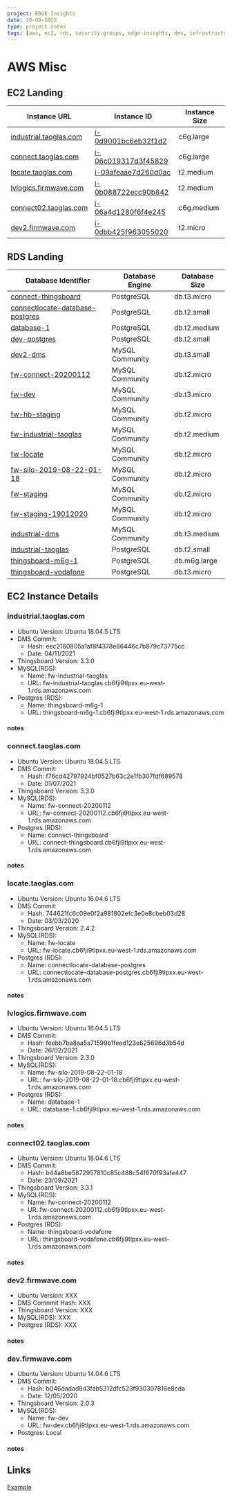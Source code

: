 ```yaml
---
project: EDGE Insights
date: 20-09-2022
type: project notes
tags: [aws, ec2, rds, security-groups, edge-insights, dms, infrastructure]
---
```


# AWS Misc

## EC2 Landing
| Instance URL                                      | Instance ID                                                                                                                              | Instance Size |
| ------------------------------------------------- | ---------------------------------------------------------------------------------------------------------------------------------------- | ------------- |
| [industrial.taoglas.com](#industrial.taoglas.com) | [i-0d9001bc6eb32f1d2](https://eu-west-1.console.aws.amazon.com/ec2/home?region=eu-west-1#InstanceDetails:instanceId=i-0d9001bc6eb32f1d2) | c6g.large     |
| [connect.taoglas.com](#connect.taoglas.com)       | [i-06c019317d3f45829](https://eu-west-1.console.aws.amazon.com/ec2/home?region=eu-west-1#InstanceDetails:instanceId=i-06c019317d3f45829) | c6g.large     |
| [locate.taoglas.com](#locate.taoglas.com)         | [i-09afeaae7d260d0ac](https://eu-west-1.console.aws.amazon.com/ec2/home?region=eu-west-1#InstanceDetails:instanceId=i-09afeaae7d260d0ac) | t2.medium     |
| [lvlogics.firmwave.com](#locate.taoglas.com)      | [i-0b088722ecc90b842](https://eu-west-1.console.aws.amazon.com/ec2/home?region=eu-west-1#InstanceDetails:instanceId=i-0b088722ecc90b842) | t2.medium     |
| [connect02.taoglas.com](#connect02.taoglas.com)   | [i-06a4d1280f6f4e245](https://eu-west-1.console.aws.amazon.com/ec2/home?region=eu-west-1#InstanceDetails:instanceId=i-06a4d1280f6f4e245) | c6g.medium    |
| [dev2.firmwave.com](#dev2.firmwave.com)           | [i-0dbb425f963055020](https://eu-west-1.console.aws.amazon.com/ec2/home?region=eu-west-1#InstanceDetails:instanceId=i-0dbb425f963055020) | t2.micro      |


## RDS Landing
| Database Identifier                                                                                                                                                | Database Engine | Database Size |
| ------------------------------------------------------------------------------------------------------------------------------------------------------------------ | --------------- | ------------- |
| [connect-thingsboard](https://eu-west-1.console.aws.amazon.com/rds/home?region=eu-west-1#database:id=connect-thingsboard;is-cluster=false)                         | PostgreSQL      | db.t3.micro   |
| [connectlocate-database-postgres](https://eu-west-1.console.aws.amazon.com/rds/home?region=eu-west-1#database:id=connectlocate-database-postgres;is-cluster=false) | PostgreSQL      | db.t2.small   |
| [database-1](https://eu-west-1.console.aws.amazon.com/rds/home?region=eu-west-1#database:id=database-1;is-cluster=false)                                           | PostgreSQL      | db.t2.medium  |
| [dev-postgres](https://eu-west-1.console.aws.amazon.com/rds/home?region=eu-west-1#database:id=dev-postgres;is-cluster=false)                                       | PostgreSQL      | db.t2.small   |
| [dev2-dms](https://eu-west-1.console.aws.amazon.com/rds/home?region=eu-west-1#database:id=dev2-dms;is-cluster=false)                                               | MySQL Community | db.t3.small   |
| [fw-connect-20200112](https://eu-west-1.console.aws.amazon.com/rds/home?region=eu-west-1#database:id=fw-connect-20200112;is-cluster=false)                         | MySQL Community | db.t2.micro   |
| [fw-dev](https://eu-west-1.console.aws.amazon.com/rds/home?region=eu-west-1#database:id=fw-dev;is-cluster=false)                                                   | MySQL Community | db.t3.micro   |
| [fw-hb-staging](https://eu-west-1.console.aws.amazon.com/rds/home?region=eu-west-1#database:id=fw-hb-staging;is-cluster=false)                                     | MySQL Community | db.t2.micro   |
| [fw-industrial-taoglas](https://eu-west-1.console.aws.amazon.com/rds/home?region=eu-west-1#database:id=fw-industrial-taoglas;is-cluster=false)                     | MySQL Community | db.t2.medium  |
| [fw-locate](https://eu-west-1.console.aws.amazon.com/rds/home?region=eu-west-1#database:id=fw-locate;is-cluster=false)                                             | MySQL Community | db.t2.micro   |
| [fw-silo-2019-08-22-01-18](https://eu-west-1.console.aws.amazon.com/rds/home?region=eu-west-1#database:id=fw-silo-2019-08-22-01-18;is-cluster=false)               | MySQL Community | db.t2.micro   |
| [fw-staging](https://eu-west-1.console.aws.amazon.com/rds/home?region=eu-west-1#database:id=fw-staging;is-cluster=false)                                           | MySQL Community | db.t2.micro   |
| [fw-staging-19012020](https://eu-west-1.console.aws.amazon.com/rds/home?region=eu-west-1#database:id=fw-staging-19012020;is-cluster=false)                         | MySQL Community | db.t2.micro   |
| [industrial-dms](https://eu-west-1.console.aws.amazon.com/rds/home?region=eu-west-1#database:id=industrial-dms;is-cluster=false)                                   | MySQL Community | db.t3.medium  |
| [industrial-taoglas](https://eu-west-1.console.aws.amazon.com/rds/home?region=eu-west-1#database:id=industrial-taoglas;is-cluster=false)                           | PostgreSQL      | db.t2.small   |
| [thingsboard-m6g-1](https://eu-west-1.console.aws.amazon.com/rds/home?region=eu-west-1#database:id=thingsboard-m6g-1;is-cluster=false)                             | PostgreSQL      | db.m6g.large  |
| [thingsboard-vodafone](https://eu-west-1.console.aws.amazon.com/rds/home?region=eu-west-1#database:id=thingsboard-vodafone;is-cluster=false)                       | PostgreSQL      | db.t3.micro   |


## EC2 Instance Details
### industrial.taoglas.com
- Ubuntu Version: Ubuntu 18.04.5 LTS
- DMS Commit:
	- Hash: eec2160805a1af8f4378e86446c7b879c73775cc
	- Date: 04/11/2021
- Thingsboard Version: 3.3.0
- MySQL(RDS): 
	- Name: fw-industrial-taoglas
	- URL: fw-industrial-taoglas.cb6fji9tlpxx.eu-west-1.rds.amazonaws.com
- Postgres (RDS):
	- Name: thingsboard-m6g-1
	- URL: thingsboard-m6g-1.cb6fji9tlpxx.eu-west-1.rds.amazonaws.com
#### notes

### connect.taoglas.com
- Ubuntu Version: Ubuntu 18.04.5 LTS
- DMS Commit:
	- Hash: f76cd42797924bf0527b63c2e1fb307fdf689578
	- Date: 01/07/2021
- Thingsboard Version: 3.3.0
- MySQL(RDS):
	- Name: fw-connect-20200112
	- URL: fw-connect-20200112.cb6fji9tlpxx.eu-west-1.rds.amazonaws.com
- Postgres (RDS):
	- Name: connect-thingsboard
	- URL: connect-thingsboard.cb6fji9tlpxx.eu-west-1.rds.amazonaws.com
#### notes

### locate.taoglas.com
- Ubuntu Version: Ubuntu 16.04.6 LTS
- DMS Commit:
	- Hash: 744621fc6c09e0f2a981802efc3e0e8cbeb03d28
	- Date: 03/03/2020
- Thingsboard Version: 2.4.2
- MySQL(RDS):
	- Name: fw-locate
	- URL: fw-locate.cb6fji9tlpxx.eu-west-1.rds.amazonaws.com
- Postgres (RDS):
	- Name: connectlocate-database-postgres
	- URL: connectlocate-database-postgres.cb6fji9tlpxx.eu-west-1.rds.amazonaws.com
#### notes

### lvlogics.firmwave.com
- Ubuntu Version: Ubuntu 16.04.5 LTS
- DMS Commit:
	- Hash: feebb7ba8aa5a71599b1feed123e625696d3b54d
	- Date: 26/02/2021
- Thingsboard Version: 2.3.0
- MySQL(RDS):
	- Name: fw-silo-2019-08-22-01-18
	- URL: fw-silo-2019-08-22-01-18.cb6fji9tlpxx.eu-west-1.rds.amazonaws.com
- Postgres (RDS):
	- Name: database-1
	- URL: database-1.cb6fji9tlpxx.eu-west-1.rds.amazonaws.com
#### notes

### connect02.taoglas.com 
- Ubuntu Version: Ubuntu 18.04.6 LTS
- DMS Commit:
	- Hash: b44a8be5872957810c85c488c54f670f93afe447
	- Date: 23/09/2021
- Thingsboard Version: 3.3.1
- MySQL(RDS):
	- Name:  fw-connect-20200112
	- UR: fw-connect-20200112.cb6fji9tlpxx.eu-west-1.rds.amazonaws.com
- Postgres (RDS):
	- Name: thingsboard-vodafone
	- URL: thingsboard-vodafone.cb6fji9tlpxx.eu-west-1.rds.amazonaws.com
#### notes


### dev2.firmwave.com 
- Ubuntu Version: XXX
- DMS Comnmit Hash: XXX
- Thingsboard Version: XXX
- MySQL(RDS): XXX
- Postgres (RDS): XXX
#### notes

### dev.firmwave.com 
- Ubuntu Version: Ubuntu 14.04.6 LTS
- DMS Commit:
	- Hash: b046dadad8d3fab5312dfc523f930307816e8cda
	- Date: 12/05/2020
- Thingsboard Version: 2.0.3
- MySQL(RDS):
	- Name: fw-dev
	- URL: fw-dev.cb6fji9tlpxx.eu-west-1.rds.amazonaws.com
- Postgres: Local
#### notes

## Links
[Example](https://www.example.org)
